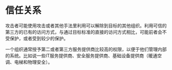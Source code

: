 # 信任关系

攻击者可能使用攻击或者其他手法里利用可以解除到目标的其他组织。利用可信的第三方的已有的访问方式，与通过目标标准的直接的访问方式相比，可能前者会不受保护，或者受到较少的保护。

一个组织通常授予第二或者第三方服务提供商比较高的权限，以便于他们管理内部的系统。比如说一些IT服务提供商、安全服务提供商、基础设备提供商（暖通空调、电梯和物理安全）。


